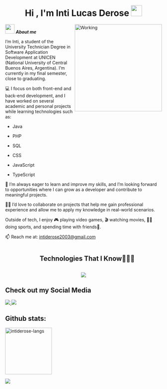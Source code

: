 <h1 align="center"><b>Hi , I'm Inti Lucas Derose </b><img src="https://media.giphy.com/media/hvRJCLFzcasrR4ia7z/giphy.gif" width="35"></h1>
<!--  -->
<img align="right" width=280px alt="Working" src="https://media.giphy.com/media/SWoSkN6DxTszqIKEqv/giphy.gif" />

<img src="https://media.giphy.com/media/ObNTw8Uzwy6KQ/giphy.gif" width="30px">&nbsp;***About me***

I’m Inti, a student of the University Technician Degree in Software Application Development at UNICEN (National University of Central Buenos Aires, Argentina). I’m currently in my final semester, close to graduating.

💻 I focus on both front-end and back-end development, and I have worked on several academic and personal projects while learning technologies such as:

- Java

- PHP

- SQL

- CSS

- JavaScript

- TypeScript

🌱 I’m always eager to learn and improve my skills, and I’m looking forward to opportunities where I can grow as a developer and contribute to meaningful projects.

👨‍💻 I’d love to collaborate on projects that help me gain professional experience and allow me to apply my knowledge in real-world scenarios.

Outside of tech, I enjoy 🎮 playing video games, 🎬 watching movies, 🏋️‍♂️ doing sports, and spending time with friends🤝.

📫 Reach me at: <a href="intiderose2003@gmail.com">intiderose2003@gmail.com</a>





<div id="user-content-toc">
  <ul align="center">
    <summary><h2 style="display: inline-block">Technologies That I Know👨🏻‍💻</h2></summary>
  </ul>
</div>
<!--tech stack icons-->
<p align="center">
  <a href="https://skillicons.dev">
    <img src="https://skillicons.dev/icons?i=git,css,discord,docker,postgres,figma,github,html,java,js,mysql,vscode&perline=14" />
  </a>
</p>




</span>

## Check out my Social Media
<a href= "https://www.instagram.com/intiderose__/">
    <img src="https://img.shields.io/badge/linkedin-%230077B5.svg?style=for-the-badge&logo=linkedin&logoColor=white">
</a>
<a href= "https://www.instagram.com/intiderose__/">
    <img src="https://img.shields.io/badge/Instagram-%23E4405F.svg?style=for-the-badge&logo=Instagram&logoColor=white">
</a>






<h2>Github stats:</h2> 

<div>
    <img height="150em" src="https://github-readme-stats.vercel.app/api/top-langs/?username=intiderose&layout=compact&show_icon=true&theme=algolia" alt="intiderose-langs"/>
</div>

[![](https://github-readme-stats.vercel.app/api?username=intiderose&show_icons=true&theme=tokyonight&hide_border=true&locale=en)](https://github.com/intiderose)

</div>
